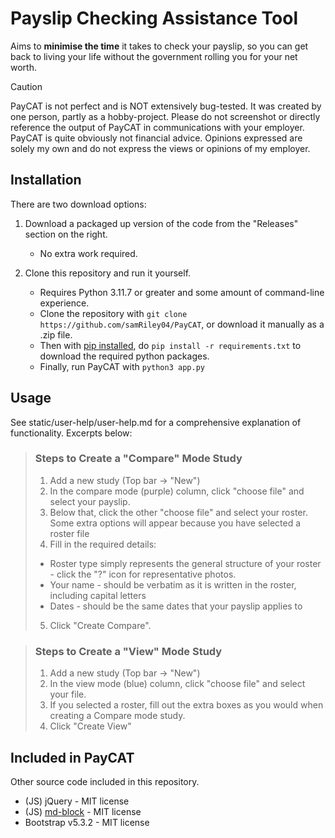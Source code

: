 # Payslip Checking Assistance Tool

Aims to **minimise the time** it takes to check your payslip, so you can get back to living your life without the government rolling you for your net worth.

> [!CAUTION]
> PayCAT is not perfect and is NOT extensively bug-tested. It was created by one person, partly as a hobby-project. Please do not screenshot or directly reference the output of PayCAT in communications with your employer. PayCAT is quite obviously not financial advice. Opinions expressed are solely my own and do not express the views or opinions of my employer. 

## Installation

There are two download options:

1. Download a packaged up version of the code from the "Releases" section on the right.
	- No extra work required.

1. Clone this repository and run it yourself.
	- Requires Python 3.11.7 or greater and some amount of command-line experience.
	- Clone the repository with `git clone https://github.com/samRiley04/PayCAT`, or download it manually as a .zip file.
	- Then with [pip installed](https://pypi.org/project/pip/), do `pip install -r requirements.txt` to download the required python packages.
	- Finally, run PayCAT with `python3 app.py`

## Usage

See static/user-help/user-help.md for a comprehensive explanation of functionality. Excerpts below:

> ### Steps to Create a "Compare" Mode Study
> 1. Add a new study (Top bar -> "New")
> 1. In the compare mode (purple) column, click "choose file" and select your payslip.
> 1. Below that, click the other "choose file" and select your roster. Some extra options will appear because you have selected a roster file
> 1. Fill in the required details:
>	- Roster type simply represents the general structure of your roster - click the "?" icon for representative photos. 
>	- Your name - should be verbatim as it is written in the roster, including capital letters
>	- Dates - should be the same dates that your payslip applies to
> 5. Click "Create Compare".

> ### Steps to Create a "View" Mode Study
> 1. Add a new study (Top bar -> "New")
> 1. In the view mode (blue) column, click "choose file" and select your file.
> 1. If you selected a roster, fill out the extra boxes as you would when creating a Compare mode study.
> 1. Click "Create View"

## Included in PayCAT

Other source code included in this repository.

- (JS) jQuery - MIT license
- (JS) [md-block](https://github.com/leaverou/md-block) - MIT license
- Bootstrap v5.3.2 - MIT license
